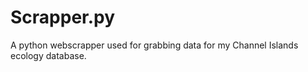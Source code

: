 # Scrapper.py
 A python webscrapper used for grabbing data for my Channel Islands ecology database. 
